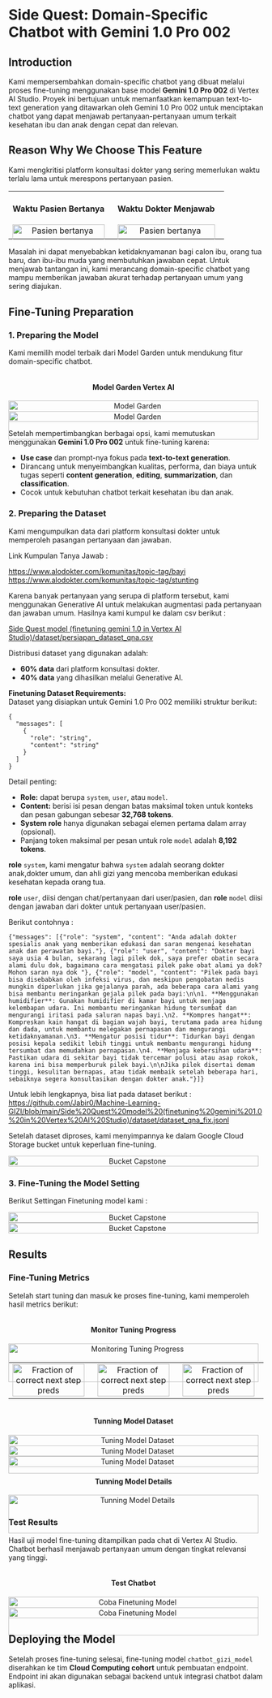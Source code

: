 # Side Quest: Domain-Specific Chatbot with Gemini 1.0 Pro 002  

## Introduction  
Kami mempersembahkan domain-specific chatbot yang dibuat melalui proses fine-tuning menggunakan base model **Gemini 1.0 Pro 002** di Vertex AI Studio. Proyek ini bertujuan untuk memanfaatkan kemampuan text-to-text generation yang ditawarkan oleh Gemini 1.0 Pro 002 untuk menciptakan chatbot yang dapat menjawab pertanyaan-pertanyaan umum terkait kesehatan ibu dan anak dengan cepat dan relevan.  

## Reason Why We Choose This Feature  
Kami mengkritisi platform konsultasi dokter yang sering memerlukan waktu terlalu lama untuk merespons pertanyaan pasien.

<table>
  <tr>
    <td><div style="display: flex; justify-content: space-between;">
  <div style="flex: 1; padding-right: 10px; text-align: center;">
    <h4>Waktu Pasien Bertanya</h4>
    <img src="images\waktu_pasien_bertanya.png" alt="Pasien bertanya" style="width: 100%;"/>
  </div>
  </div></td>
    <td><div style="display: flex; justify-content: space-between;">
  <div style="flex: 1; padding-right: 10px; text-align: center;">
    <h4>Waktu Dokter Menjawab</h4>
    <img src="images\waktu_dokter_menjawab.png" alt="Pasien bertanya" style="width: 100%;"/>
  </div>
  </div></td>
  </tr>
</table>

Masalah ini dapat menyebabkan ketidaknyamanan bagi calon ibu, orang tua baru, dan ibu-ibu muda yang membutuhkan jawaban cepat. Untuk menjawab tantangan ini, kami merancang domain-specific chatbot yang mampu memberikan jawaban akurat terhadap pertanyaan umum yang sering diajukan.  

## Fine-Tuning Preparation  

### 1. Preparing the Model  
Kami memilih model terbaik dari Model Garden untuk mendukung fitur domain-specific chatbot.
<div style="display: flex; justify-content: space-between;">
  <div style="flex: 1; padding-right: 10px; text-align: center;">
    <h4>Model Garden Vertex AI</h4>
    <img src="images\model_garden_vertexai (1).png" alt="Model Garden" style="width: 100%;"/>
  </div>
</div>

<div style="display: flex; justify-content: space-between;">
  <div style="flex: 1; padding-right: 10px; text-align: center;">
    <img src="images\model_garden_vertexai (2).png" alt="Model Garden" style="width: 100%;"/>
  </div>
</div>

Setelah mempertimbangkan berbagai opsi, kami memutuskan menggunakan **Gemini 1.0 Pro 002** untuk fine-tuning karena: 

- **Use case** dan prompt-nya fokus pada **text-to-text generation**.  
- Dirancang untuk menyeimbangkan kualitas, performa, dan biaya untuk tugas seperti **content generation**, **editing**, **summarization**, dan **classification**.  
- Cocok untuk kebutuhan chatbot terkait kesehatan ibu dan anak.  

### 2. Preparing the Dataset  
Kami mengumpulkan data dari platform konsultasi dokter untuk memperoleh pasangan pertanyaan dan jawaban.

Link Kumpulan Tanya Jawab :

https://www.alodokter.com/komunitas/topic-tag/bayi
https://www.alodokter.com/komunitas/topic-tag/stunting


Karena banyak pertanyaan yang serupa di platform tersebut, kami menggunakan Generative AI untuk melakukan augmentasi pada pertanyaan dan jawaban umum. Hasilnya kami kumpul ke dalam csv berikut :

[Side Quest model (finetuning gemini 1.0 in Vertex AI Studio)/dataset/persiapan_dataset_qna.csv](https://github.com/Jabir0/Machine-Learning-GIZI/blob/main/Side%20Quest%20model%20(finetuning%20gemini%201.0%20in%20Vertex%20AI%20Studio)/dataset/persiapan_dataset_qna.csv)

Distribusi dataset yang digunakan adalah:  
- **60% data** dari platform konsultasi dokter.  
- **40% data** yang dihasilkan melalui Generative AI.  

**Finetuning Dataset Requirements:**  
Dataset yang disiapkan untuk Gemini 1.0 Pro 002 memiliki struktur berikut:  
```jsonl
{
  "messages": [
    {
      "role": "string",
      "content": "string"
    }
  ]
}
```  
Detail penting:  
- **Role:** dapat berupa `system`, `user`, atau `model`.  
- **Content:** berisi isi pesan dengan batas maksimal token untuk konteks dan pesan gabungan sebesar **32,768 tokens**.  
- **System role** hanya digunakan sebagai elemen pertama dalam array (opsional).  
- Panjang token maksimal per pesan untuk role `model` adalah **8,192 tokens**.  

**role** `system`, kami mengatur bahwa `system` adalah seorang dokter anak,dokter umum, dan ahli gizi yang mencoba memberikan edukasi kesehatan kepada orang tua. 

**role** `user`, diisi dengan chat/pertanyaan dari user/pasien, dan **role** `model` diisi dengan jawaban dari dokter untuk pertanyaan user/pasien.

Berikut contohnya :
```jsonl
{"messages": [{"role": "system", "content": "Anda adalah dokter spesialis anak yang memberikan edukasi dan saran mengenai kesehatan anak dan perawatan bayi."}, {"role": "user", "content": "Dokter bayi saya usia 4 bulan, sekarang lagi pilek dok, saya prefer obatin secara alami dulu dok, bagaimana cara mengatasi pilek pake obat alami ya dok? Mohon saran nya dok "}, {"role": "model", "content": "Pilek pada bayi bisa disebabkan oleh infeksi virus, dan meskipun pengobatan medis mungkin diperlukan jika gejalanya parah, ada beberapa cara alami yang bisa membantu meringankan gejala pilek pada bayi:\n\n1. **Menggunakan humidifier**: Gunakan humidifier di kamar bayi untuk menjaga kelembapan udara. Ini membantu meringankan hidung tersumbat dan mengurangi iritasi pada saluran napas bayi.\n2. **Kompres hangat**: Kompreskan kain hangat di bagian wajah bayi, terutama pada area hidung dan dada, untuk membantu melegakan pernapasan dan mengurangi ketidaknyamanan.\n3. **Mengatur posisi tidur**: Tidurkan bayi dengan posisi kepala sedikit lebih tinggi untuk membantu mengurangi hidung tersumbat dan memudahkan pernapasan.\n4. **Menjaga kebersihan udara**: Pastikan udara di sekitar bayi tidak tercemar polusi atau asap rokok, karena ini bisa memperburuk pilek bayi.\n\nJika pilek disertai demam tinggi, kesulitan bernapas, atau tidak membaik setelah beberapa hari, sebaiknya segera konsultasikan dengan dokter anak."}]}
```

Untuk lebih lengkapnya, bisa liat pada dataset berikut :
https://github.com/Jabir0/Machine-Learning-GIZI/blob/main/Side%20Quest%20model%20(finetuning%20gemini%201.0%20in%20Vertex%20AI%20Studio)/dataset/dataset_qna_fix.jsonl

Setelah dataset diproses, kami menyimpannya ke dalam Google Cloud Storage bucket untuk keperluan fine-tuning.  
<div style="display: flex; justify-content: space-between;">
  <div style="flex: 1; padding-right: 10px; text-align: center;">
    <img src="images\bucket capstone.png" alt="Bucket Capstone" style="width: 100%;"/>
  </div>
</div>

### 3. Fine-Tuning the Model Setting
Berikut Settingan Finetuning model kami :

<div style="display: flex; justify-content: space-between;">
  <div style="flex: 1; padding-right: 10px; text-align: center;">
    <img src="images\finetuning preparation (1).png" alt="Bucket Capstone" style="width: 100%;"/>
  </div>
</div>
<div style="display: flex; justify-content: space-between;">
  <div style="flex: 1; padding-right: 10px; text-align: center;">
    <img src="images\finetuning preparation (2).png" alt="Bucket Capstone" style="width: 100%;"/>
  </div>
</div>

## Results  

### Fine-Tuning Metrics  
Setelah start tuning dan masuk ke proses fine-tuning, kami memperoleh hasil metrics berikut:

<div style="display: flex; justify-content: space-between;">
  <div style="flex: 1; padding-right: 10px; text-align: center;">
    <h4>Monitor Tuning Progress</h4>
    <img src="finetuning-gemini1.0\documentation finetuning\dokumentasi monitor finetuning.png" alt="Monitoring Tuning Progress" style="width: 100%;"/>
  </div>
</div>

<table>
  <tr>
    <td><div style="display: flex; justify-content: space-between;">
  <div style="flex: 1; padding-right: 10px; text-align: center;">
    <img src="finetuning-gemini1.0\documentation finetuning\Fraction of correct next step preds.png" alt="Fraction of correct next step preds" style="width: 100%;"/>
  </div></div></td>
    <td><div style="display: flex; justify-content: space-between;">
  <div style="flex: 1; padding-right: 10px; text-align: center;">
    <img src="finetuning-gemini1.0\documentation finetuning\Fraction of correct next step preds.png" alt="Fraction of correct next step preds" style="width: 100%;"/>
  </div></div></td>
    <td><div style="display: flex; justify-content: space-between;">
  <div style="flex: 1; padding-right: 10px; text-align: center;">
    <img src="finetuning-gemini1.0\documentation finetuning\Fraction of correct next step preds.png" alt="Fraction of correct next step preds" style="width: 100%;"/>
  </div></div></td>
  </tr>
</table>

<div style="display: flex; justify-content: space-between;">
  <div style="flex: 1; padding-right: 10px; text-align: center;">
    <h4>Tunning Model Dataset</h4>
    <img src="dataset\dokumentasi dataset finetuning_1.png" alt="Tuning Model Dataset" style="width: 100%;"/>
  </div>
</div>
<div style="display: flex; justify-content: space-between;">
  <div style="flex: 1; padding-right: 10px; text-align: center;">
    <img src="dataset\dokumentasi dataset finetuning_2.png" alt="Tuning Model Dataset" style="width: 100%;"/>
  </div>
</div>
<div style="display: flex; justify-content: space-between;">
  <div style="flex: 1; padding-right: 10px; text-align: center;">
    <img src="dataset\dokumentasi dataset finetuning_3.png" alt="Tuning Model Dataset" style="width: 100%;"/>
  </div>
</div>

<div style="display: flex; justify-content: space-between;">
  <div style="flex: 1; padding-right: 10px; text-align: center;">
    <h4>Tunning Model Details</h4>
    <img src="finetuning-gemini1.0\documentation finetuning\dokumentasi detail finetuning.png" alt="Tunning Model Details" style="width: 100%;"/>
  </div>
</div>

### Test Results  
Hasil uji model fine-tuning ditampilkan pada chat di Vertex AI Studio. Chatbot berhasil menjawab pertanyaan umum dengan tingkat relevansi yang tinggi.

<div style="display: flex; justify-content: space-between;">
  <div style="flex: 1; padding-right: 10px; text-align: center;">
    <h4>Test Chatbot</h4>
    <img src="images\test-finetuning model (1).png" alt="Coba Finetuning Model" style="width: 100%;"/>
  </div>
</div>
<div style="display: flex; justify-content: space-between;">
  <div style="flex: 1; padding-right: 10px; text-align: center;">
    <img src="images\test-finetuning model (2).png" alt="Coba Finetuning Model" style="width: 100%;"/>
  </div>
</div>

## Deploying the Model  
Setelah proses fine-tuning selesai, fine-tuning model `chatbot_gizi_model` diserahkan ke tim **Cloud Computing cohort** untuk pembuatan endpoint. Endpoint ini akan digunakan sebagai backend untuk integrasi chatbot dalam aplikasi.  
